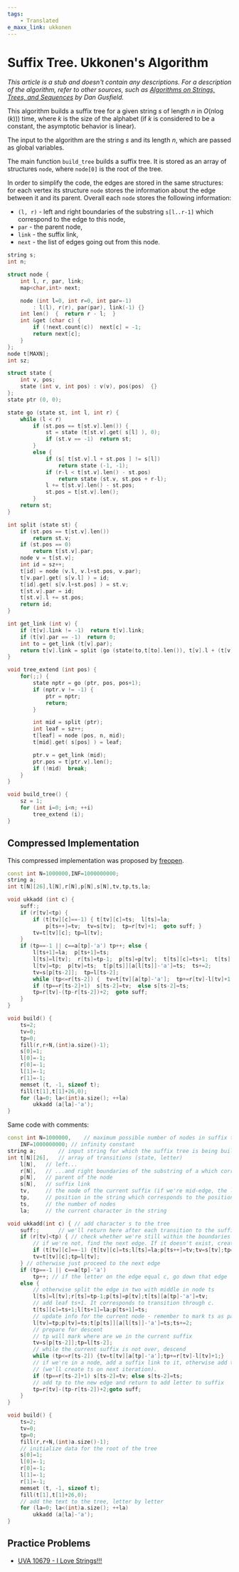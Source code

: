 ```yaml
---
tags:
    - Translated
e_maxx_link: ukkonen
---
```


# Suffix Tree. Ukkonen's Algorithm

_This article is a stub and doesn't contain any descriptions. For a description of the algorithm, refer to other sources, such as [Algorithms on Strings, Trees, and Sequences](http://web.stanford.edu/~mjkay/gusfield.pdf) by Dan Gusfield._

This algorithm builds a suffix tree for a given string $s$ of length $n$ in $O(n\log(k))$) time, where $k$ is the size of the alphabet (if $k$ is considered to be a constant, the asymptotic behavior is linear).

The input to the algorithm are the string $s$ and its length $n$, which are passed as global variables.

The main function `build_tree` builds a suffix tree. It is stored as an array of structures `node`, where `node[0]` is the root of the tree.

In order to simplify the code, the edges are stored in the same structures: for each vertex its structure `node` stores the information about the edge between it and its parent. Overall each `node` stores the following information:

-   `(l, r)` - left and right boundaries of the substring `s[l..r-1]` which correspond to the edge to this node,
-   `par` - the parent node,
-   `link` - the suffix link,
-   `next` - the list of edges going out from this node.

```cpp
string s;
int n;

struct node {
	int l, r, par, link;
	map<char,int> next;

	node (int l=0, int r=0, int par=-1)
		: l(l), r(r), par(par), link(-1) {}
	int len()  {  return r - l;  }
	int &get (char c) {
		if (!next.count(c))  next[c] = -1;
		return next[c];
	}
};
node t[MAXN];
int sz;

struct state {
	int v, pos;
	state (int v, int pos) : v(v), pos(pos)  {}
};
state ptr (0, 0);

state go (state st, int l, int r) {
	while (l < r)
		if (st.pos == t[st.v].len()) {
			st = state (t[st.v].get( s[l] ), 0);
			if (st.v == -1)  return st;
		}
		else {
			if (s[ t[st.v].l + st.pos ] != s[l])
				return state (-1, -1);
			if (r-l < t[st.v].len() - st.pos)
				return state (st.v, st.pos + r-l);
			l += t[st.v].len() - st.pos;
			st.pos = t[st.v].len();
		}
	return st;
}

int split (state st) {
	if (st.pos == t[st.v].len())
		return st.v;
	if (st.pos == 0)
		return t[st.v].par;
	node v = t[st.v];
	int id = sz++;
	t[id] = node (v.l, v.l+st.pos, v.par);
	t[v.par].get( s[v.l] ) = id;
	t[id].get( s[v.l+st.pos] ) = st.v;
	t[st.v].par = id;
	t[st.v].l += st.pos;
	return id;
}

int get_link (int v) {
	if (t[v].link != -1)  return t[v].link;
	if (t[v].par == -1)  return 0;
	int to = get_link (t[v].par);
	return t[v].link = split (go (state(to,t[to].len()), t[v].l + (t[v].par==0), t[v].r));
}

void tree_extend (int pos) {
	for(;;) {
		state nptr = go (ptr, pos, pos+1);
		if (nptr.v != -1) {
			ptr = nptr;
			return;
		}

		int mid = split (ptr);
		int leaf = sz++;
		t[leaf] = node (pos, n, mid);
		t[mid].get( s[pos] ) = leaf;

		ptr.v = get_link (mid);
		ptr.pos = t[ptr.v].len();
		if (!mid)  break;
	}
}

void build_tree() {
	sz = 1;
	for (int i=0; i<n; ++i)
		tree_extend (i);
}
```

## Compressed Implementation

This compressed implementation was proposed by [freopen](http://codeforces.com/profile/freopen).

```cpp
const int N=1000000,INF=1000000000;
string a;
int t[N][26],l[N],r[N],p[N],s[N],tv,tp,ts,la;

void ukkadd (int c) {
	suff:;
	if (r[tv]<tp) {
		if (t[tv][c]==-1) { t[tv][c]=ts;  l[ts]=la;
			p[ts++]=tv;  tv=s[tv];  tp=r[tv]+1;  goto suff; }
		tv=t[tv][c]; tp=l[tv];
	}
	if (tp==-1 || c==a[tp]-'a') tp++; else {
		l[ts+1]=la;  p[ts+1]=ts;
		l[ts]=l[tv];  r[ts]=tp-1;  p[ts]=p[tv];  t[ts][c]=ts+1;  t[ts][a[tp]-'a']=tv;
		l[tv]=tp;  p[tv]=ts;  t[p[ts]][a[l[ts]]-'a']=ts;  ts+=2;
		tv=s[p[ts-2]];  tp=l[ts-2];
		while (tp<=r[ts-2]) {  tv=t[tv][a[tp]-'a'];  tp+=r[tv]-l[tv]+1;}
		if (tp==r[ts-2]+1)  s[ts-2]=tv;  else s[ts-2]=ts;
		tp=r[tv]-(tp-r[ts-2])+2;  goto suff;
	}
}

void build() {
	ts=2;
	tv=0;
	tp=0;
	fill(r,r+N,(int)a.size()-1);
	s[0]=1;
	l[0]=-1;
	r[0]=-1;
	l[1]=-1;
	r[1]=-1;
	memset (t, -1, sizeof t);
	fill(t[1],t[1]+26,0);
	for (la=0; la<(int)a.size(); ++la)
		ukkadd (a[la]-'a');
}
```

Same code with comments:

```cpp
const int N=1000000,    // maximum possible number of nodes in suffix tree
	INF=1000000000; // infinity constant
string a;       // input string for which the suffix tree is being built
int t[N][26],   // array of transitions (state, letter)
	l[N],   // left...
	r[N],   // ...and right boundaries of the substring of a which correspond to incoming edge
	p[N],   // parent of the node
	s[N],   // suffix link
	tv,     // the node of the current suffix (if we're mid-edge, the lower node of the edge)
	tp,     // position in the string which corresponds to the position on the edge (between l[tv] and r[tv], inclusive)
	ts,     // the number of nodes
	la;     // the current character in the string

void ukkadd(int c) { // add character s to the tree
	suff:;      // we'll return here after each transition to the suffix (and will add character again)
	if (r[tv]<tp) { // check whether we're still within the boundaries of the current edge
		// if we're not, find the next edge. If it doesn't exist, create a leaf and add it to the tree
		if (t[tv][c]==-1) {t[tv][c]=ts;l[ts]=la;p[ts++]=tv;tv=s[tv];tp=r[tv]+1;goto suff;}
		tv=t[tv][c];tp=l[tv];
	} // otherwise just proceed to the next edge
	if (tp==-1 || c==a[tp]-'a')
		tp++; // if the letter on the edge equal c, go down that edge
	else {
		// otherwise split the edge in two with middle in node ts
		l[ts]=l[tv];r[ts]=tp-1;p[ts]=p[tv];t[ts][a[tp]-'a']=tv;
		// add leaf ts+1. It corresponds to transition through c.
		t[ts][c]=ts+1;l[ts+1]=la;p[ts+1]=ts;
		// update info for the current node - remember to mark ts as parent of tv
		l[tv]=tp;p[tv]=ts;t[p[ts]][a[l[ts]]-'a']=ts;ts+=2;
		// prepare for descent
		// tp will mark where are we in the current suffix
		tv=s[p[ts-2]];tp=l[ts-2];
		// while the current suffix is not over, descend
		while (tp<=r[ts-2]) {tv=t[tv][a[tp]-'a'];tp+=r[tv]-l[tv]+1;}
		// if we're in a node, add a suffix link to it, otherwise add the link to ts
		// (we'll create ts on next iteration).
		if (tp==r[ts-2]+1) s[ts-2]=tv; else s[ts-2]=ts;
		// add tp to the new edge and return to add letter to suffix
		tp=r[tv]-(tp-r[ts-2])+2;goto suff;
	}
}

void build() {
	ts=2;
	tv=0;
	tp=0;
	fill(r,r+N,(int)a.size()-1);
	// initialize data for the root of the tree
	s[0]=1;
	l[0]=-1;
	r[0]=-1;
	l[1]=-1;
	r[1]=-1;
	memset (t, -1, sizeof t);
	fill(t[1],t[1]+26,0);
	// add the text to the tree, letter by letter
	for (la=0; la<(int)a.size(); ++la)
		ukkadd (a[la]-'a');
}
```

## Practice Problems

-   [UVA 10679 - I Love Strings!!!](http://uva.onlinejudge.org/index.php?option=onlinejudge&page=show_problem&problem=1620)
